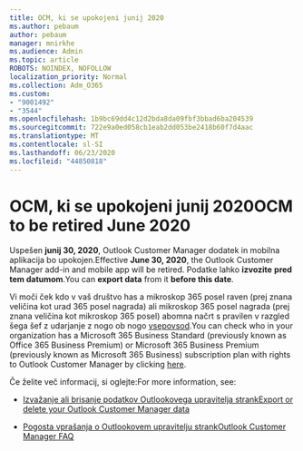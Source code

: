 ```yaml
---
title: OCM, ki se upokojeni junij 2020
ms.author: pebaum
author: pebaum
manager: mnirkhe
ms.audience: Admin
ms.topic: article
ROBOTS: NOINDEX, NOFOLLOW
localization_priority: Normal
ms.collection: Adm_O365
ms.custom:
- "9001492"
- "3544"
ms.openlocfilehash: 1b9bc69dd4c12d2bda8da09fbf3bbad6ba204539
ms.sourcegitcommit: 722e9a0ed058cb1eab2dd053be2418b60f7d4aac
ms.translationtype: MT
ms.contentlocale: sl-SI
ms.lasthandoff: 06/23/2020
ms.locfileid: "44850818"
---
```

# <a name="ocm-to-be-retired-june-2020"></a><span data-ttu-id="f90ed-102">OCM, ki se upokojeni junij 2020</span><span class="sxs-lookup"><span data-stu-id="f90ed-102">OCM to be retired June 2020</span></span>


<span data-ttu-id="f90ed-103">Uspešen **junij 30, 2020**, Outlook Customer Manager dodatek in mobilna aplikacija bo upokojen.</span><span class="sxs-lookup"><span data-stu-id="f90ed-103">Effective **June 30, 2020**, the Outlook Customer Manager add-in and mobile app will be retired.</span></span> <span data-ttu-id="f90ed-104">Podatke lahko **izvozite** **pred tem datumom**.</span><span class="sxs-lookup"><span data-stu-id="f90ed-104">You can  **export data**  from it  **before this date**.</span></span>  

<span data-ttu-id="f90ed-105">Vi moči ček kdo v vaš društvo has a mikroskop 365 posel raven (prej znana veličina kot urad 365 posel nagrada) ali mikroskop 365 posel nagrada (prej znana veličina kot mikroskop 365 posel) abomna načrt s pravilen v razgled šega šef z udarjanje z nogo ob nogo [vsepovsod](https://admin.microsoft.com/AdminPortal/Home?ref=/users).</span><span class="sxs-lookup"><span data-stu-id="f90ed-105">You can check who in your organization has a Microsoft 365 Business Standard (previously known as Office 365 Business Premium) or Microsoft 365 Business Premium (previously known as Microsoft 365 Business) subscription plan with rights to Outlook Customer Manager by clicking [here](https://admin.microsoft.com/AdminPortal/Home?ref=/users).</span></span>

<span data-ttu-id="f90ed-106">Če želite več informacij, si oglejte:</span><span class="sxs-lookup"><span data-stu-id="f90ed-106">For more information, see:</span></span>

- [<span data-ttu-id="f90ed-107">Izvažanje ali brisanje podatkov Outlookovega upravitelja strank</span><span class="sxs-lookup"><span data-stu-id="f90ed-107">Export or delete your Outlook Customer Manager data</span></span>](https://support.office.com/article/1a421cb4-e8de-4b44-bfb8-710b92820439)

- [<span data-ttu-id="f90ed-108">Pogosta vprašanja o Outlookovem upravitelju strank</span><span class="sxs-lookup"><span data-stu-id="f90ed-108">Outlook Customer Manager FAQ</span></span>](https://support.office.com/article/88e127ca-43a1-4c9d-8d52-6ad3a80f9c32)
